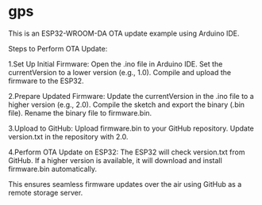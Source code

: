 # gps
This is an ESP32-WROOM-DA OTA update example using Arduino IDE.

Steps to Perform OTA Update:

1.Set Up Initial Firmware:
Open the .ino file in Arduino IDE.
Set the currentVersion to a lower version (e.g., 1.0).
Compile and upload the firmware to the ESP32.

2.Prepare Updated Firmware:
Update the currentVersion in the .ino file to a higher version (e.g., 2.0).
Compile the sketch and export the binary (.bin file).
Rename the binary file to firmware.bin.

3.Upload to GitHub:
Upload firmware.bin to your GitHub repository.
Update version.txt in the repository with 2.0.

4.Perform OTA Update on ESP32:
The ESP32 will check version.txt from GitHub.
If a higher version is available, it will download and install firmware.bin automatically.

This ensures seamless firmware updates over the air using GitHub as a remote storage server.

